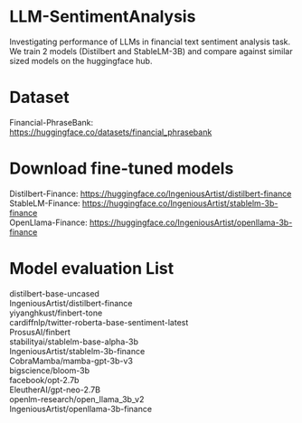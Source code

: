 # LLM-SentimentAnalysis
Investigating performance of LLMs in financial text sentiment analysis task. We train 2 models (Distilbert and StableLM-3B) and compare against similar sized models on the huggingface hub.

# Dataset
Financial-PhraseBank: https://huggingface.co/datasets/financial_phrasebank

# Download fine-tuned models
Distilbert-Finance: https://huggingface.co/IngeniousArtist/distilbert-finance
\
StableLM-Finance: https://huggingface.co/IngeniousArtist/stablelm-3b-finance
\
OpenLlama-Finance: https://huggingface.co/IngeniousArtist/openllama-3b-finance

# Model evaluation List
distilbert-base-uncased
\
IngeniousArtist/distilbert-finance
\
yiyanghkust/finbert-tone
\
cardiffnlp/twitter-roberta-base-sentiment-latest
\
ProsusAI/finbert
\
stabilityai/stablelm-base-alpha-3b
\
IngeniousArtist/stablelm-3b-finance
\
CobraMamba/mamba-gpt-3b-v3
\
bigscience/bloom-3b
\
facebook/opt-2.7b
\
EleutherAI/gpt-neo-2.7B
\
openlm-research/open_llama_3b_v2
\
IngeniousArtist/openllama-3b-finance
